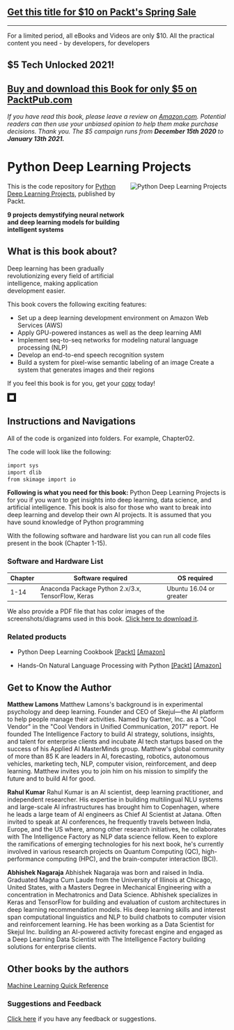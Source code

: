 ## [Get this title for $10 on Packt's Spring Sale](https://www.packt.com/B10787?utm_source=github&utm_medium=packt-github-repo&utm_campaign=spring_10_dollar_2022)
-----
For a limited period, all eBooks and Videos are only $10. All the practical content you need \- by developers, for developers

## $5 Tech Unlocked 2021!
[Buy and download this Book for only $5 on PacktPub.com](https://www.packtpub.com/product/python-deep-learning-projects/9781788997096)
-----
*If you have read this book, please leave a review on [Amazon.com](https://www.amazon.com/gp/product/1788997093).     Potential readers can then use your unbiased opinion to help them make purchase decisions. Thank you. The $5 campaign         runs from __December 15th 2020__ to __January 13th 2021.__*

# Python Deep Learning Projects

<a href="https://www.packtpub.com/big-data-and-business-intelligence/python-deep-learning-projects?utm_source=github&utm_medium=repository&utm_campaign=9781788997096 "><img src="https://dz13w8afd47il.cloudfront.net/sites/default/files/imagecache/ppv4_main_book_cover/9781788997096.png" alt="Python Deep Learning Projects" height="256px" align="right"></a>

This is the code repository for [Python Deep Learning Projects](https://www.packtpub.com/big-data-and-business-intelligence/python-deep-learning-projects?utm_source=github&utm_medium=repository&utm_campaign=9781788997096), published by Packt.

**9 projects demystifying neural network and deep learning models for building intelligent systems**

## What is this book about?
<span class="sugar_field" id="description">Deep learning has been gradually revolutionizing every field of artificial intelligence, making application development easier.</span>

This book covers the following exciting features:
* Set up a deep learning development environment on Amazon Web Services (AWS) 
* Apply GPU-powered instances as well as the deep learning AMI 
* Implement seq-to-seq networks for modeling natural language processing (NLP) 
* Develop an end-to-end speech recognition system 
* Build a system for pixel-wise semantic labeling of an image 
Create a system that generates images and their regions 

If you feel this book is for you, get your [copy](https://www.amazon.com/dp/1788997093) today!

<a href="https://www.packtpub.com/?utm_source=github&utm_medium=banner&utm_campaign=GitHubBanner"><img src="https://raw.githubusercontent.com/PacktPublishing/GitHub/master/GitHub.png" 
alt="https://www.packtpub.com/" border="5" /></a>

## Instructions and Navigations
All of the code is organized into folders. For example, Chapter02.

The code will look like the following:
```
import sys
import dlib
from skimage import io
```

**Following is what you need for this book:**
Python Deep Learning Projects is for you if you want to get insights into deep learning, data science, and artificial intelligence. This book is also for those who want to break into deep learning and develop their own AI projects.
It is assumed that you have sound knowledge of Python programming

With the following software and hardware list you can run all code files present in the book (Chapter 1-15).
### Software and Hardware List
| Chapter | Software required | OS required |
| -------- | ------------------------------------ | ----------------------------------- |
| 1-14 | Anaconda Package Python 2.x/3.x, TensorFlow, Keras | Ubuntu 16.04 or greater |

We also provide a PDF file that has color images of the screenshots/diagrams used in this book. [Click here to download it](https://www.packtpub.com/sites/default/files/downloads/9781788997096_ColorImages.pdf).

### Related products
* Python Deep Learning Cookbook [[Packt]](https://www.packtpub.com/big-data-and-business-intelligence/python-deep-learning-cookbook?utm_source=github&utm_medium=repository&utm_campaign=9781787125193) [[Amazon]](https://www.amazon.com/dp/178712519X)

* Hands-On Natural Language Processing with Python [[Packt]](https://www.packtpub.com/big-data-and-business-intelligence/hands-natural-language-processing-python?utm_source=github&utm_medium=repository&utm_campaign=9781789139495) [[Amazon]](https://www.amazon.com/dp/178913949X)

## Get to Know the Author
**Matthew Lamons**
Matthew Lamons's background is in experimental psychology and deep learning. Founder and CEO of Skejul—the AI platform to help people manage their activities. Named by Gartner, Inc. as a "Cool Vendor" in the "Cool Vendors in Unified Communication, 2017" report. He founded The Intelligence Factory to build AI strategy, solutions, insights, and talent for enterprise clients and incubate AI tech startups based on the success of his Applied AI MasterMinds group. Matthew's global community of more than 85 K are leaders in AI, forecasting, robotics, autonomous vehicles, marketing tech, NLP, computer vision, reinforcement, and deep learning. Matthew invites you to join him on his mission to simplify the future and to build AI for good.

**Rahul Kumar**
Rahul Kumar is an AI scientist, deep learning practitioner, and independent researcher. His expertise in building multilingual NLU systems and large-scale AI infrastructures has brought him to Copenhagen, where he leads a large team of AI engineers as Chief AI Scientist at Jatana. Often invited to speak at AI conferences, he frequently travels between India, Europe, and the US where, among other research initiatives, he collaborates with The Intelligence Factory as NLP data science fellow. Keen to explore the ramifications of emerging technologies for his next book, he's currently involved in various research projects on Quantum Computing (QC), high-performance computing (HPC), and the brain-computer interaction (BCI).

**Abhishek Nagaraja**
Abhishek Nagaraja was born and raised in India. Graduated Magna Cum Laude from the University of Illinois at Chicago, United States, with a Masters Degree in Mechanical Engineering with a concentration in Mechatronics and Data Science. Abhishek specializes in Keras and TensorFlow for building and evaluation of custom architectures in deep learning recommendation models. His deep learning skills and interest span computational linguistics and NLP to build chatbots to computer vision and reinforcement learning. He has been working as a Data Scientist for Skejul Inc. building an AI-powered activity forecast engine and engaged as a Deep Learning Data Scientist with The Intelligence Factory building solutions for enterprise clients.

## Other books by the authors
[Machine Learning Quick Reference](https://www.packtpub.com/big-data-and-business-intelligence/machine-learning-quick-reference?utm_source=github&utm_medium=repository&utm_campaign=9781788830577)

### Suggestions and Feedback
[Click here](https://docs.google.com/forms/d/e/1FAIpQLSdy7dATC6QmEL81FIUuymZ0Wy9vH1jHkvpY57OiMeKGqib_Ow/viewform) if you have any feedback or suggestions.


